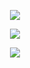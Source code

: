 <p align = "center">
  <img src="https://github-readme-stats.vercel.app/api?username=mehdirtal&show_icons=true&theme=github_dark" />
</p>
<p align = "center">
  <img src="https://github-readme-stats.vercel.app/api/top-langs/?username=mehdirtal&layout=compact&theme=github_dark" />
</p>
<p align = "center">
  <img src="[https://github-readme-stats.vercel.app/api/top-langs/?username=mehdirtal&layout=compact&theme=github_dark](https://spotify-github-profile.vercel.app/api/view?uid=pi4y116nxc1zrf1gu0pf6c6ov&cover_image=true&theme=novatorem&bar_color=53b14f&bar_color_cover=true)](https://spotify-github-profile.vercel.app/api/view?uid=pi4y116nxc1zrf1gu0pf6c6ov&redirect=true)" />
</p>
